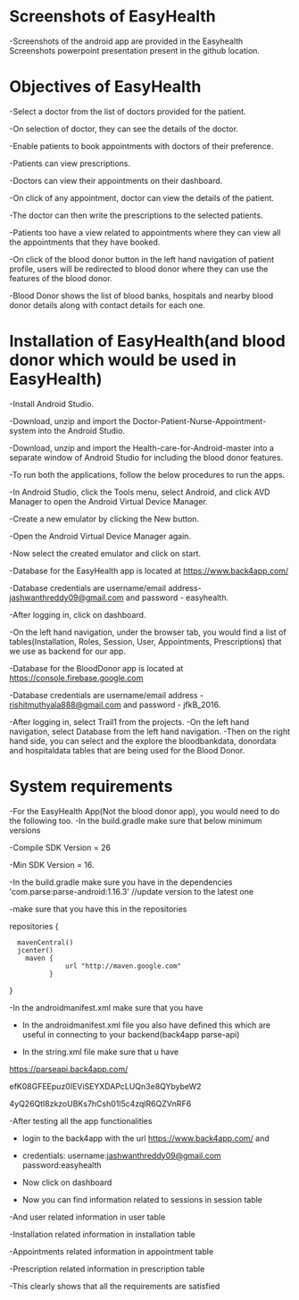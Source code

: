 Screenshots of EasyHealth
==========================
-Screenshots of the android app are provided in the Easyhealth Screenshots powerpoint presentation present in the github location.

Objectives of EasyHealth
=========================
-Select a doctor from the list of doctors provided for the patient.

-On selection of doctor, they can see the details of the doctor.

-Enable patients to book appointments with doctors of their preference.

-Patients can view prescriptions.

-Doctors can view their appointments on their dashboard.

-On click of any appointment, doctor can view the details of the patient. 

-The doctor can then write the prescriptions to the selected patients.

-Patients too have a view related to appointments where they can view all the appointments that they have booked.

-On click of the blood donor button in the left hand navigation of patient profile, users will be redirected to blood donor where they can use the features of the blood donor.

-Blood Donor shows the list of blood banks, hospitals and nearby blood donor details along with contact details for each one.


Installation of EasyHealth(and blood donor which would be used in EasyHealth)
==============================================================================
-Install Android Studio.

-Download, unzip and import the Doctor-Patient-Nurse-Appointment-system into the Android Studio.

-Download, unzip and import the Health-care-for-Android-master into a separate window of Android Studio for including the blood donor features.

-To run both the applications, follow the below procedures to run the apps.

-In Android Studio, click the Tools menu, select Android, and click AVD Manager to open the Android Virtual Device Manager.

-Create a new emulator by clicking the New button.

-Open the Android Virtual Device Manager again. 

-Now select the created emulator and click on start.

-Database for the EasyHealth app is located at https://www.back4app.com/

-Database credentials are username/email address- jashwanthreddy09@gmail.com and password - easyhealth.

-After logging in, click on dashboard.

-On the left hand navigation, under the browser tab, you would find a list of tables(Installation, Roles, Session, User, Appointments, Prescriptions) that we use as backend for our app.

-Database for the BloodDonor app is located at https://console.firebase.google.com

-Database credentials are username/email address - rishitmuthyala888@gmail.com and password - jfkB_2016.

-After logging in, select Trail1 from the projects.
-On the left hand navigation, select Database from the left hand navigation.
-Then on the right hand side, you can select and the explore the bloodbankdata, donordata and hospitaldata tables that are being used for the Blood Donor.


System requirements
=====================

-For the EasyHealth App(Not the blood donor app), you would need to do the following too.
-In the build.gradle make sure that below minimum versions

  -Compile SDK Version = 26 

  -Min SDK Version = 16.


-In the build.gradle make sure you have in the dependencies 
 'com.parse:parse-android:1.16.3' //update version to the latest one


-make sure that you have this in the repositories


 repositories {
 
      mavenCentral()
      jcenter()
        maven {
	              url "http://maven.google.com"
              }
	      
  }
  
-In the androidmanifest.xml make sure that you have 
<uses-permission android:name="android.permission.ACCESS_NETWORK_STATE"/>
<uses-permission android:name="android.permission.INTERNET"/>

- In the androidmanifest.xml file you also have defined this which are useful in connecting to your backend(back4app parse-api)

<meta-data android:name="com.parse.SERVER_URL" android:value="@string/back4app_server_url" />

<meta-data android:name="com.parse.APPLICATION_ID" android:value="@string/back4app_app_id" />
  
<meta-data android:name="com.parse.CLIENT_KEY" android:value="@string/back4app_client_key" />

- In the string.xml file make sure that u have 

<string name="back4app_server_url">https://parseapi.back4app.com/</string>
    
<!-- Change the following strings as required -->

<string name="back4app_app_id">efK08GFEEpuz0IEViSEYXDAPcLUQn3e8QYbybeW2</string>
    
<string name="back4app_client_key">4yQ26Qtl8zkzoUBKs7hCsh01l5c4zqlR6QZVnRF6</string>

-After testing all the app functionalities

- login to the back4app with the url https://www.back4app.com/ and

- credentials: username:jashwanthreddy09@gmail.com  password:easyhealth

- Now click on dashboard

- Now you can find information related to sessions in session table 

-And user related information in user table

-Installation related information in installation table

-Appointments related information in appointment table

-Prescription related information in prescription table

-This clearly shows that all the requirements are satisfied

